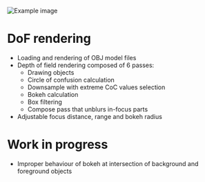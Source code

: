 ![Example image](https://raw.githubusercontent.com/bartlomiejn/dof-rendering-metal/master/dof_rendering.gif)

# DoF rendering
- Loading and rendering of OBJ model files
- Depth of field rendering composed of 6 passes:
  - Drawing objects
  - Circle of confusion calculation
  - Downsample with extreme CoC values selection
  - Bokeh calculation
  - Box filtering
  - Compose pass that unblurs in-focus parts
- Adjustable focus distance, range and bokeh radius
# Work in progress
- Improper behaviour of bokeh at intersection of background and foreground objects 
